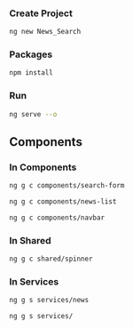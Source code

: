 


### Create Project
```sh
ng new News_Search
```

### Packages
```sh
npm install
```

### Run
```sh
ng serve --o
```


##  Components
### In Components
```sh
ng g c components/search-form
```
```sh
ng g c components/news-list
```
```sh
ng g c components/navbar
```
### In Shared
```sh
ng g c shared/spinner
```
### In Services
```sh
ng g s services/news
```
```sh
ng g s services/
```